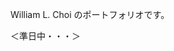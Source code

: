 <William-Lucas-Choi>
  
William L. Choi のポートフォリオです。

＜準日中・・・＞

<!---
William-Lucas-Choi/William-Lucas-Choi is a ✨ special ✨ repository because its `README.md` (this file) appears on your GitHub profile.
You can click the Preview link to take a look at your changes.
--->
